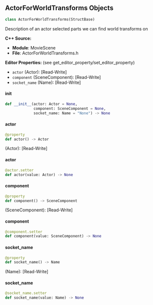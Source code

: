 ## ActorForWorldTransforms Objects

```python
class ActorForWorldTransforms(StructBase)
```

Description of an actor selected parts we can find world transforms on

**C++ Source:**

- **Module**: MovieScene
- **File**: ActorForWorldTransforms.h

**Editor Properties:** (see get_editor_property/set_editor_property)

- ``actor`` (Actor):  [Read-Write]
- ``component`` (SceneComponent):  [Read-Write]
- ``socket_name`` (Name):  [Read-Write]

<a id="unreal.ActorForWorldTransforms.__init__"></a>

#### __init__

```python
def __init__(actor: Actor = None,
             component: SceneComponent = None,
             socket_name: Name = "None") -> None
```

<a id="unreal.ActorForWorldTransforms.actor"></a>

#### actor

```python
@property
def actor() -> Actor
```

(Actor):  [Read-Write]

<a id="unreal.ActorForWorldTransforms.actor"></a>

#### actor

```python
@actor.setter
def actor(value: Actor) -> None
```

<a id="unreal.ActorForWorldTransforms.component"></a>

#### component

```python
@property
def component() -> SceneComponent
```

(SceneComponent):  [Read-Write]

<a id="unreal.ActorForWorldTransforms.component"></a>

#### component

```python
@component.setter
def component(value: SceneComponent) -> None
```

<a id="unreal.ActorForWorldTransforms.socket_name"></a>

#### socket_name

```python
@property
def socket_name() -> Name
```

(Name):  [Read-Write]

<a id="unreal.ActorForWorldTransforms.socket_name"></a>

#### socket_name

```python
@socket_name.setter
def socket_name(value: Name) -> None
```

<a id="unreal.MovieSceneConditionContext"></a>